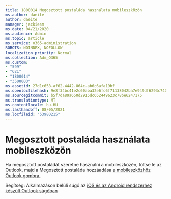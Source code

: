 ```yaml
---
title: 1800014 Megosztott postaláda használata mobileszközön
ms.author: daeite
author: daeite
manager: jackiesm
ms.date: 04/21/2020
ms.audience: Admin
ms.topic: article
ms.service: o365-administration
ROBOTS: NOINDEX, NOFOLLOW
localization_priority: Normal
ms.collection: Adm_O365
ms.custom:
- "599"
- "621"
- "1800014"
- "3500003"
ms.assetid: 27d1c658-af62-4442-864c-ab6c6afa19bf
ms.openlocfilehash: 9e8f34bc41e2c60aba32e6fc6f71138042ba7e949df6293c7407452d5e33a680
ms.sourcegitcommit: b5f7da89a650d2915dc652449623c78be6247175
ms.translationtype: MT
ms.contentlocale: hu-HU
ms.lasthandoff: 08/05/2021
ms.locfileid: "53980215"
---
```

# <a name="using-a-shared-mailbox-on-a-mobile-device"></a>Megosztott postaláda használata mobileszközön

Ha megosztott postaládát szeretne használni a mobileszközén, töltse le az Outlook, majd a Megosztott postaláda hozzáadása [a mobileszközhöz Outlook gombra.](https://support.office.com/article/Add-a-shared-mailbox-to-Outlook-mobile-f866242c-81b2-472e-8776-6c49c5473c9f) [](https://products.office.com/outlook-mobile-for-android-and-ios)
  
Segítség: Alkalmazáson belüli súgó az [iOS és az Android rendszerhez készült Outlook súgóban](https://support.office.com/article/Get-in-app-help-for-Outlook-for-iOS-and-Android-218a22d1-9fa5-4889-b689-de1c63493243)
  